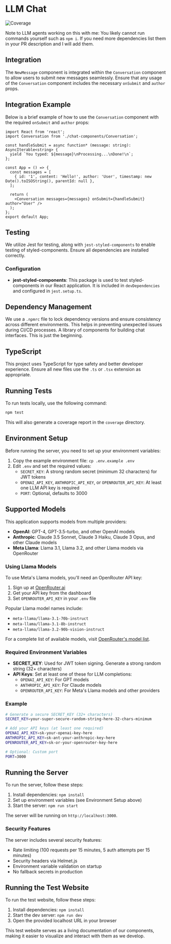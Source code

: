 # LLM Chat

![Coverage](https://codecov.io/gh/jakethekoenig/llm-chat/branch/main/graph/badge.svg)

Note to LLM agents working on this with me: You likely cannot run commands yourself such as `npm i`. If you need more dependencies list them in your PR description and I will add them.

## Integration

The `NewMessage` component is integrated within the `Conversation` component to allow users to submit new messages seamlessly. Ensure that any usage of the `Conversation` component includes the necessary `onSubmit` and `author` props.

## Integration Example

Below is a brief example of how to use the `Conversation` component with the required `onSubmit` and `author` props:

```tsx
import React from 'react';
import Conversation from './chat-components/Conversation';

const handleSubmit = async function* (message: string): AsyncIterable<string> {
  yield `You typed: ${message}\nProcessing...\nDone!\n`;
};

const App = () => {
  const messages = [
    { id: '1', content: 'Hello!', author: 'User', timestamp: new Date().toISOString(), parentId: null },
  ];

  return (
    <Conversation messages={messages} onSubmit={handleSubmit} author="User" />
  );
};
export default App;
```

## Testing

We utilize Jest for testing, along with `jest-styled-components` to enable testing of styled-components. Ensure all dependencies are installed correctly.

### Configuration

- **jest-styled-components**: This package is used to test styled-components in our React application. It is included in `devDependencies` and configured in `jest.setup.ts`.

## Dependency Management

We use a `.npmrc` file to lock dependency versions and ensure consistency across different environments. This helps in preventing unexpected issues during CI/CD processes.
A library of components for building chat interfaces. This is just the beginning.

## TypeScript

This project uses TypeScript for type safety and better developer experience. Ensure all new files use the `.ts` or `.tsx` extension as appropriate.

## Running Tests

To run tests locally, use the following command:

```bash
npm test
```

This will also generate a coverage report in the `coverage` directory.

## Environment Setup

Before running the server, you need to set up your environment variables:

1. Copy the example environment file: `cp .env.example .env`
2. Edit `.env` and set the required values:
   - `SECRET_KEY`: A strong random secret (minimum 32 characters) for JWT tokens
   - `OPENAI_API_KEY`, `ANTHROPIC_API_KEY`, or `OPENROUTER_API_KEY`: At least one LLM API key is required
   - `PORT`: Optional, defaults to 3000

## Supported Models

This application supports models from multiple providers:

- **OpenAI**: GPT-4, GPT-3.5-turbo, and other OpenAI models
- **Anthropic**: Claude 3.5 Sonnet, Claude 3 Haiku, Claude 3 Opus, and other Claude models
- **Meta Llama**: Llama 3.1, Llama 3.2, and other Llama models via OpenRouter

### Using Llama Models

To use Meta's Llama models, you'll need an OpenRouter API key:

1. Sign up at [OpenRouter.ai](https://openrouter.ai)
2. Get your API key from the dashboard
3. Set `OPENROUTER_API_KEY` in your `.env` file

Popular Llama model names include:
- `meta-llama/llama-3.1-70b-instruct`
- `meta-llama/llama-3.1-8b-instruct`
- `meta-llama/llama-3.2-90b-vision-instruct`

For a complete list of available models, visit [OpenRouter's model list](https://openrouter.ai/models).

### Required Environment Variables

- **SECRET_KEY**: Used for JWT token signing. Generate a strong random string (32+ characters)
- **API Keys**: Set at least one of these for LLM completions:
  - `OPENAI_API_KEY`: For GPT models
  - `ANTHROPIC_API_KEY`: For Claude models
  - `OPENROUTER_API_KEY`: For Meta's Llama models and other providers

### Example

```bash
# Generate a secure SECRET_KEY (32+ characters)
SECRET_KEY=your-super-secure-random-string-here-32-chars-minimum

# Add your API keys (at least one required)
OPENAI_API_KEY=sk-your-openai-key-here
ANTHROPIC_API_KEY=sk-ant-your-anthropic-key-here
OPENROUTER_API_KEY=sk-or-your-openrouter-key-here

# Optional: Custom port
PORT=3000
```

## Running the Server

To run the server, follow these steps:

1. Install dependencies: `npm install`
2. Set up environment variables (see Environment Setup above)
3. Start the server: `npm run start`

The server will be running on `http://localhost:3000`.

### Security Features

The server includes several security features:
- Rate limiting (100 requests per 15 minutes, 5 auth attempts per 15 minutes)
- Security headers via Helmet.js
- Environment variable validation on startup
- No fallback secrets in production

## Running the Test Website

To run the test website, follow these steps:

1. Install dependencies: `npm install`
2. Start the dev server: `npm run dev`
3. Open the provided localhost URL in your browser

This test website serves as a living documentation of our components, making it easier to visualize and interact with them as we develop.